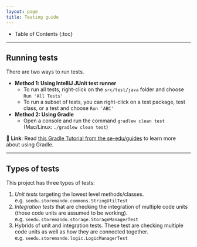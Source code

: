 ```yaml
---
layout: page
title: Testing guide
---
```


* Table of Contents 
{:toc}

--------------------------------------------------------------------------------------------------------------------

## Running tests

There are two ways to run tests.

* **Method 1: Using IntelliJ JUnit test runner**
    * To run all tests, right-click on the `src/test/java` folder and choose `Run 'All Tests'`
    * To run a subset of tests, you can right-click on a test package, test class, or a test and choose `Run 'ABC'`
* **Method 2: Using Gradle**
    * Open a console and run the command `gradlew clean test` (Mac/Linux: `./gradlew clean test`)

<div markdown="span" class="alert alert-secondary">

:link: **Link**:
Read [this Gradle Tutorial from the se-edu/guides](https://se-education.org/guides/tutorials/gradle.html) to learn more
about using Gradle.

</div>

--------------------------------------------------------------------------------------------------------------------

## Types of tests

This project has three types of tests:

1. *Unit tests* targeting the lowest level methods/classes.<br>
   e.g. `seedu.storemando.commons.StringUtilTest`
1. *Integration tests* that are checking the integration of multiple code units (those code units are assumed to be
   working).<br>
   e.g. `seedu.storemando.storage.StorageManagerTest`
1. Hybrids of unit and integration tests. These test are checking multiple code units as well as how they are connected
   together.<br>
   e.g. `seedu.storemando.logic.LogicManagerTest`
